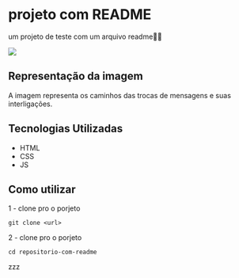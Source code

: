 # projeto com README
um projeto de teste com um arquivo readme🐱‍🏍

<img src="https://selzy.com/br/blog/wp-content/uploads/2023/04/dicas-gif-email-1200.gif">


## Representação da imagem
A imagem representa os caminhos das trocas de mensagens e suas interligações.

## Tecnologias Utilizadas

- HTML
- CSS
- JS

## Como utilizar

1 - clone pro o porjeto

```
git clone <url>
```

2 - clone pro o porjeto

```
cd repositorio-com-readme
```

zzz